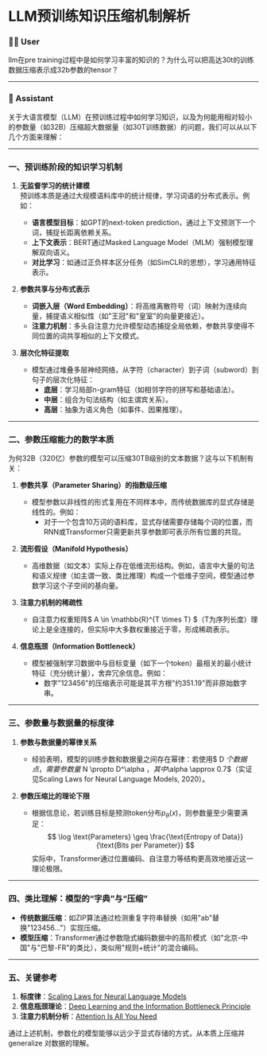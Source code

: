 # LLM预训练知识压缩机制解析

### 🧑‍💻 User

llm在pre training过程中是如何学习丰富的知识的？为什么可以把高达30t的训练数据压缩表示成32b参数的tensor？

---

### 🤖 Assistant

关于大语言模型（LLM）在预训练过程中如何学习知识，以及为何能用相对较小的参数量（如32B）压缩超大数据量（如30T训练数据）的问题，我们可以从以下几个方面来理解：

---

### **一、预训练阶段的知识学习机制**
1. **无监督学习的统计建模**  
   预训练本质是通过大规模语料库中的统计规律，学习词语的分布式表示。例如：
   - **语言模型目标**：如GPT的next-token prediction，通过上下文预测下一个词，捕捉长距离依赖关系。
   - **上下文表示**：BERT通过Masked Language Model（MLM）强制模型理解双向语义。
   - **对比学习**：如通过正负样本区分任务（如SimCLR的思想），学习通用特征表示。

2. **参数共享与分布式表示**  
   - **词嵌入层（Word Embedding）**：将高维离散符号（词）映射为连续向量，捕提语义相似性（如"王冠"和"皇室"的向量更接近）。
   - **注意力机制**：多头自注意力允许模型动态捕捉全局依赖，参数共享使得不同位置的词共享相似的上下文模式。

3. **层次化特征提取**  
   - 模型通过堆叠多层神经网络，从字符（character）到子词（subword）到句子的层次化特征：
     - **底层**：学习局部n-gram特征（如相邻字符的拼写和基础语法）。
     - **中层**：组合为句法结构（如主谓宾关系）。
     - **高层**：抽象为语义角色（如事件、因果推理）。

---

### **二、参数压缩能力的数学本质**
为何32B（320亿）参数的模型可以压缩30TB级别的文本数据？这与以下机制有关：

1. **参数共享（Parameter Sharing）的指数级压缩**  
   - 模型参数以非线性的形式复用在不同样本中，而传统数据库的显式存储是线性的。例如：
     - 对于一个包含10万词的语料库，显式存储需要存储每个词的位置，而RNN或Transformer只需更新共享参数即可表示所有位置的共现。

2. **流形假设（Manifold Hypothesis）**  
   - 高维数据（如文本）实际上存在低维流形结构。例如，语言中大量的句法和语义规律（如主谓一致、类比推理）构成一个低维子空间，模型通过参数学习这个子空间的基向量。

3. **注意力机制的稀疏性**  
   - 自注意力权重矩阵$ A \in \mathbb{R}^{T \times T} $（T为序列长度）理论上是全连接的，但实际中大多数权重接近于零，形成稀疏表示。

4. **信息瓶颈（Information Bottleneck）**  
   - 模型被强制学习数据中与目标变量（如下一个token）最相关的最小统计特征（充分统计量），舍弃冗余信息。例如：
     - 数字"123456"的压缩表示可能是其平方根"约351.19"而非原始数字串。

---

### **三、参数量与数据量的标度律**
1. **参数与数据量的幂律关系**  
   - 经验表明，模型的训练步数和数据量之间存在幂律：若使用$ D $个数据点，需要参数量$ N \propto D^\alpha $，其中$\alpha \approx 0.7$（实证见Scaling Laws for Neural Language Models, 2020）。

2. **参数压缩比的理论下限**  
   - 根据信息论，若训练目标是预测token分布$p_{\theta}(x)$，则参数量至少需要满足：
     $$
     \log \text{Parameters} \geq \frac{\text{Entropy of Data}}{\text{Bits per Parameter}}
     $$
     实际中，Transformer通过位置编码、自注意力等结构更高效地接近这一理论极限。

---

### **四、类比理解：模型的“字典”与“压缩”**
- **传统数据压缩**：如ZIP算法通过检测重复字符串替换（如用"ab"替换"123456..."）实现压缩。
- **模型压缩**：Transformer通过参数隐式编码数据中的高阶模式（如"北京-中国"与"巴黎-FR"的类比），类似用"规则+统计"的混合编码。

---

### **五、关键参考**
1. **标度律**：[Scaling Laws for Neural Language Models](https://arxiv.org/abs/2001.08361)
2. **信息瓶颈理论**：[Deep Learning and the Information Bottleneck Principle](https://arxiv.org/abs/1503.02404)
3. **注意力机制分析**：[Attention Is All You Need](https://arxiv.org/abs/1706.03762)

通过上述机制，参数化的模型能够以远少于显式存储的方式，从本质上压缩并 generalize 对数据的理解。